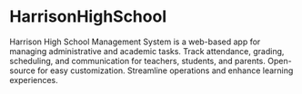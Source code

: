 # HarrisonHighSchool
Harrison High School Management System is a web-based app for managing administrative and academic tasks. Track attendance, grading, scheduling, and communication for teachers, students, and parents. Open-source for easy customization. Streamline operations and enhance learning experiences.
